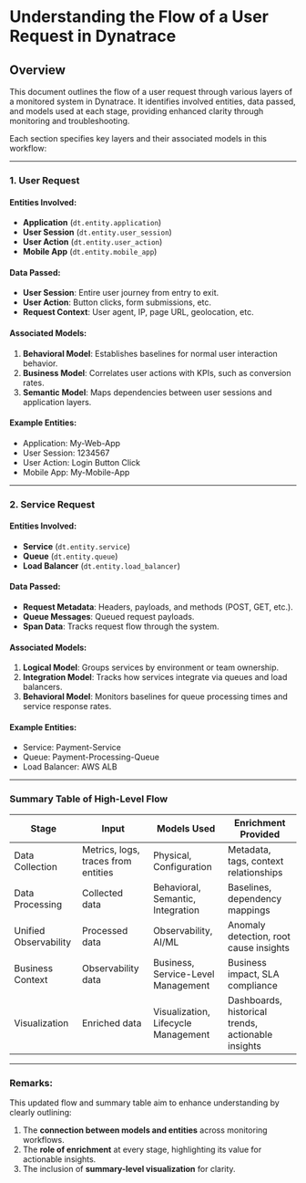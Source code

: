 
# Understanding the Flow of a User Request in Dynatrace

## Overview

This document outlines the flow of a user request through various layers of a monitored system in Dynatrace. It identifies involved entities, data passed, and models used at each stage, providing enhanced clarity through monitoring and troubleshooting.

Each section specifies key layers and their associated models in this workflow:

---

### 1. User Request

#### Entities Involved:
- **Application** (`dt.entity.application`)
- **User Session** (`dt.entity.user_session`)
- **User Action** (`dt.entity.user_action`)
- **Mobile App** (`dt.entity.mobile_app`)

#### Data Passed:
- **User Session**: Entire user journey from entry to exit.
- **User Action**: Button clicks, form submissions, etc.
- **Request Context**: User agent, IP, page URL, geolocation, etc.

#### Associated Models:
1. **Behavioral Model**: Establishes baselines for normal user interaction behavior.
2. **Business Model**: Correlates user actions with KPIs, such as conversion rates.
3. **Semantic Model**: Maps dependencies between user sessions and application layers.

#### Example Entities:
- Application: My-Web-App
- User Session: 1234567
- User Action: Login Button Click
- Mobile App: My-Mobile-App

---

### 2. Service Request

#### Entities Involved:
- **Service** (`dt.entity.service`)
- **Queue** (`dt.entity.queue`)
- **Load Balancer** (`dt.entity.load_balancer`)

#### Data Passed:
- **Request Metadata**: Headers, payloads, and methods (POST, GET, etc.).
- **Queue Messages**: Queued request payloads.
- **Span Data**: Tracks request flow through the system.

#### Associated Models:
1. **Logical Model**: Groups services by environment or team ownership.
2. **Integration Model**: Tracks how services integrate via queues and load balancers.
3. **Behavioral Model**: Monitors baselines for queue processing times and service response rates.

#### Example Entities:
- Service: Payment-Service
- Queue: Payment-Processing-Queue
- Load Balancer: AWS ALB

---

### Summary Table of High-Level Flow

| **Stage**            | **Input**                            | **Models Used**                     | **Enrichment Provided**                                         |
|-----------------------|--------------------------------------|--------------------------------------|-----------------------------------------------------------------|
| Data Collection       | Metrics, logs, traces from entities | Physical, Configuration             | Metadata, tags, context relationships                          |
| Data Processing       | Collected data                      | Behavioral, Semantic, Integration   | Baselines, dependency mappings                                 |
| Unified Observability | Processed data                      | Observability, AI/ML                | Anomaly detection, root cause insights                         |
| Business Context      | Observability data                  | Business, Service-Level Management  | Business impact, SLA compliance                                |
| Visualization         | Enriched data                       | Visualization, Lifecycle Management | Dashboards, historical trends, actionable insights             |

---

### Remarks:

This updated flow and summary table aim to enhance understanding by clearly outlining:
1. The **connection between models and entities** across monitoring workflows.
2. The **role of enrichment** at every stage, highlighting its value for actionable insights.
3. The inclusion of **summary-level visualization** for clarity.

